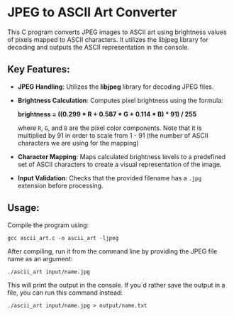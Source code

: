 # JPEG to ASCII Art Converter
This C program converts JPEG images to ASCII art using brightness values of pixels mapped to ASCII characters. It utilizes the libjpeg library for decoding and outputs the ASCII representation in the console. 

## Key Features:
- **JPEG Handling**: Utilizes the **libjpeg** library for decoding JPEG files.
- **Brightness Calculation**: Computes pixel brightness using the formula:
  
  **brightness = ((0.299 * R + 0.587 * G + 0.114 * B) * 91) / 255**

  where `R`, `G`, and `B` are the pixel color components. Note that it is multiplied by 91 in order to scale from 1 - 91 (the number of ASCII characters we are using for the mapping)
- **Character Mapping**: Maps calculated brightness levels to a predefined set of ASCII characters to create a visual representation of the image.
- **Input Validation**: Checks that the provided filename has a `.jpg` extension before processing.

## Usage:
Compile the program using:

`gcc ascii_art.c -o ascii_art -ljpeg`

After compiling, run it from the command line by providing the JPEG file name as an argument:

`./ascii_art input/name.jpg`

This will print the output in the console.
If you´d rather save the output in a file, you can run this command instead:

`./ascii_art input/name.jpg > output/name.txt`


